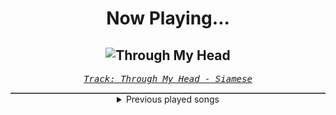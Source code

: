 <div align="center"> 
<h1>Now Playing...</h1>

![Through My Head](https://i.scdn.co/image/ab67616d00001e0216a18e83bd3967952402fe2c)
--
_<samp><a href="https://open.spotify.com/track/7ydzZp3LEAugJbxCaJBiYh">Track: Through My Head - Siamese</a></samp>_

<div style="border: 1px #4B5054 solid"></div>
<details>
  <summary>
    Previous played songs
  </summary>
  <table>
    <thead>
      <tr>
        <th>
          Artist
        </th>
        <th>
          Song
        </th>
        <th>
          Link
        </th>
      </tr>
    </thead>
    <tbody>
      <tr><td>Siamese</td><td>Through My Head</td><td><a href="https://open.spotify.com/track/7ydzZp3LEAugJbxCaJBiYh">https://open.spotify.com/track/7ydzZp3LEAugJbxCaJBiYh</a></td></tr><tr><td>Siamese</td><td>Through My Head</td><td><a href="https://open.spotify.com/track/7ydzZp3LEAugJbxCaJBiYh">https://open.spotify.com/track/7ydzZp3LEAugJbxCaJBiYh</a></td></tr><tr><td>Die Fantastischen Vier</td><td>Krieger - Live Heimspiel 2009</td><td><a href="https://open.spotify.com/track/67sYduAVN6WvpZSUpFokS8">https://open.spotify.com/track/67sYduAVN6WvpZSUpFokS8</a></td></tr><tr><td>Die Fantastischen Vier</td><td>Krieger (2022)</td><td><a href="https://open.spotify.com/track/6CZFX9c45kfI1DwITwnbxk">https://open.spotify.com/track/6CZFX9c45kfI1DwITwnbxk</a></td></tr><tr><td>Die Fantastischen Vier</td><td>Krieger (2022)</td><td><a href="https://open.spotify.com/track/6CZFX9c45kfI1DwITwnbxk">https://open.spotify.com/track/6CZFX9c45kfI1DwITwnbxk</a></td></tr><tr><td>Die Fantastischen Vier</td><td>Krieger</td><td><a href="https://open.spotify.com/track/4jX4QyzeZB2pB0ODSOgfqe">https://open.spotify.com/track/4jX4QyzeZB2pB0ODSOgfqe</a></td></tr><tr><td>ENMA</td><td>Zaraki Kenpachi</td><td><a href="https://open.spotify.com/track/3l0xVsRzON684b69jwmEXu">https://open.spotify.com/track/3l0xVsRzON684b69jwmEXu</a></td></tr><tr><td>ENMA</td><td>Zaraki Kenpachi</td><td><a href="https://open.spotify.com/track/3l0xVsRzON684b69jwmEXu">https://open.spotify.com/track/3l0xVsRzON684b69jwmEXu</a></td></tr><tr><td>ENMA</td><td>Zaraki Kenpachi</td><td><a href="https://open.spotify.com/track/3l0xVsRzON684b69jwmEXu">https://open.spotify.com/track/3l0xVsRzON684b69jwmEXu</a></td></tr><tr><td>ENMA</td><td>Zaraki Kenpachi</td><td><a href="https://open.spotify.com/track/3l0xVsRzON684b69jwmEXu">https://open.spotify.com/track/3l0xVsRzON684b69jwmEXu</a></td></tr><tr><td>HalaCG</td><td>Perfect Victory</td><td><a href="https://open.spotify.com/track/5asCxVy4tziRkbYh8E20mn">https://open.spotify.com/track/5asCxVy4tziRkbYh8E20mn</a></td></tr><tr><td>Divide Music</td><td>POWER</td><td><a href="https://open.spotify.com/track/09KdkyHjmAnmCP3KM04Oyw">https://open.spotify.com/track/09KdkyHjmAnmCP3KM04Oyw</a></td></tr><tr><td>Spiritbox</td><td>Angel Eyes</td><td><a href="https://open.spotify.com/track/1l2AhmjfTTmo5lxTej3XcJ">https://open.spotify.com/track/1l2AhmjfTTmo5lxTej3XcJ</a></td></tr><tr><td>Bad Omens</td><td>ARTIFICIAL SUICIDE</td><td><a href="https://open.spotify.com/track/2Qv8xJzenocwXyGlMU5PaC">https://open.spotify.com/track/2Qv8xJzenocwXyGlMU5PaC</a></td></tr><tr><td>Ice Nine Kills</td><td>Meat & Greet</td><td><a href="https://open.spotify.com/track/4GxFq0SoA0QOsocHvtHIvL">https://open.spotify.com/track/4GxFq0SoA0QOsocHvtHIvL</a></td></tr><tr><td>Ice Nine Kills</td><td>Rainy Day</td><td><a href="https://open.spotify.com/track/3AkCkuC8LuRFEnvyKBQUOg">https://open.spotify.com/track/3AkCkuC8LuRFEnvyKBQUOg</a></td></tr><tr><td>Palisades</td><td>Through Hell</td><td><a href="https://open.spotify.com/track/26HE6AP6CmJDhkyGRYrSht">https://open.spotify.com/track/26HE6AP6CmJDhkyGRYrSht</a></td></tr><tr><td>Motionless In White</td><td>Werewolf</td><td><a href="https://open.spotify.com/track/1e1rQNYCZToyBDDka1Io34">https://open.spotify.com/track/1e1rQNYCZToyBDDka1Io34</a></td></tr><tr><td>Spiritbox</td><td>Angel Eyes</td><td><a href="https://open.spotify.com/track/1l2AhmjfTTmo5lxTej3XcJ">https://open.spotify.com/track/1l2AhmjfTTmo5lxTej3XcJ</a></td></tr><tr><td>Bad Omens</td><td>ARTIFICIAL SUICIDE</td><td><a href="https://open.spotify.com/track/2Qv8xJzenocwXyGlMU5PaC">https://open.spotify.com/track/2Qv8xJzenocwXyGlMU5PaC</a></td></tr>
    </tbody>
  </table>
</details>

</div>
